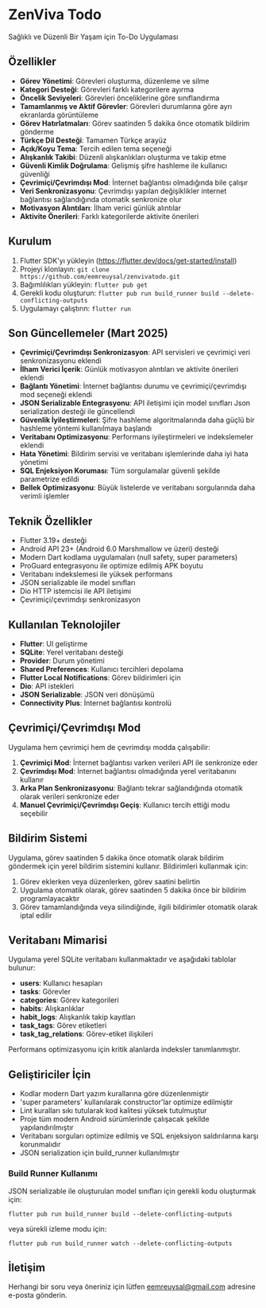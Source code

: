 # ZenViva Todo

Sağlıklı ve Düzenli Bir Yaşam için To-Do Uygulaması

## Özellikler

- **Görev Yönetimi**: Görevleri oluşturma, düzenleme ve silme
- **Kategori Desteği**: Görevleri farklı kategorilere ayırma
- **Öncelik Seviyeleri**: Görevleri önceliklerine göre sınıflandırma
- **Tamamlanmış ve Aktif Görevler**: Görevleri durumlarına göre ayrı ekranlarda görüntüleme
- **Görev Hatırlatmaları**: Görev saatinden 5 dakika önce otomatik bildirim gönderme
- **Türkçe Dil Desteği**: Tamamen Türkçe arayüz
- **Açık/Koyu Tema**: Tercih edilen tema seçeneği
- **Alışkanlık Takibi**: Düzenli alışkanlıkları oluşturma ve takip etme
- **Güvenli Kimlik Doğrulama**: Gelişmiş şifre hashleme ile kullanıcı güvenliği
- **Çevrimiçi/Çevrimdışı Mod**: İnternet bağlantısı olmadığında bile çalışır
- **Veri Senkronizasyonu**: Çevrimdışı yapılan değişiklikler internet bağlantısı sağlandığında otomatik senkronize olur
- **Motivasyon Alıntıları**: İlham verici günlük alıntılar
- **Aktivite Önerileri**: Farklı kategorilerde aktivite önerileri

## Kurulum

1. Flutter SDK'yı yükleyin (https://flutter.dev/docs/get-started/install)
2. Projeyi klonlayın: `git clone https://github.com/eemreuysal/zenvivatodo.git`
3. Bağımlılıkları yükleyin: `flutter pub get`
4. Gerekli kodu oluşturun: `flutter pub run build_runner build --delete-conflicting-outputs`
5. Uygulamayı çalıştırın: `flutter run`

## Son Güncellemeler (Mart 2025)

- **Çevrimiçi/Çevrimdışı Senkronizasyon**: API servisleri ve çevrimiçi veri senkronizasyonu eklendi
- **İlham Verici İçerik**: Günlük motivasyon alıntıları ve aktivite önerileri eklendi
- **Bağlantı Yönetimi**: İnternet bağlantısı durumu ve çevrimiçi/çevrimdışı mod seçeneği eklendi
- **JSON Serializable Entegrasyonu**: API iletişimi için model sınıfları Json serialization desteği ile güncellendi
- **Güvenlik İyileştirmeleri**: Şifre hashleme algoritmalarında daha güçlü bir hashleme yöntemi kullanılmaya başlandı
- **Veritabanı Optimizasyonu**: Performans iyileştirmeleri ve indekslemeler eklendi
- **Hata Yönetimi**: Bildirim servisi ve veritabanı işlemlerinde daha iyi hata yönetimi
- **SQL Enjeksiyon Koruması**: Tüm sorgulamalar güvenli şekilde parametrize edildi
- **Bellek Optimizasyonu**: Büyük listelerde ve veritabanı sorgularında daha verimli işlemler

## Teknik Özellikler

- Flutter 3.19+ desteği
- Android API 23+ (Android 6.0 Marshmallow ve üzeri) desteği
- Modern Dart kodlama uygulamaları (null safety, super parameters)
- ProGuard entegrasyonu ile optimize edilmiş APK boyutu
- Veritabanı indekslemesi ile yüksek performans
- JSON serializable ile model sınıfları
- Dio HTTP istemcisi ile API iletişimi
- Çevrimiçi/çevrimdışı senkronizasyon

## Kullanılan Teknolojiler

- **Flutter**: UI geliştirme
- **SQLite**: Yerel veritabanı desteği
- **Provider**: Durum yönetimi
- **Shared Preferences**: Kullanıcı tercihleri depolama
- **Flutter Local Notifications**: Görev bildirimleri için
- **Dio**: API istekleri
- **JSON Serializable**: JSON veri dönüşümü
- **Connectivity Plus**: İnternet bağlantısı kontrolü

## Çevrimiçi/Çevrimdışı Mod

Uygulama hem çevrimiçi hem de çevrimdışı modda çalışabilir:

1. **Çevrimiçi Mod**: İnternet bağlantısı varken verileri API ile senkronize eder
2. **Çevrimdışı Mod**: İnternet bağlantısı olmadığında yerel veritabanını kullanır
3. **Arka Plan Senkronizasyonu**: Bağlantı tekrar sağlandığında otomatik olarak verileri senkronize eder
4. **Manuel Çevrimiçi/Çevrimdışı Geçiş**: Kullanıcı tercih ettiği modu seçebilir

## Bildirim Sistemi

Uygulama, görev saatinden 5 dakika önce otomatik olarak bildirim göndermek için yerel bildirim sistemini kullanır. Bildirimleri kullanmak için:

1. Görev eklerken veya düzenlerken, görev saatini belirtin
2. Uygulama otomatik olarak, görev saatinden 5 dakika önce bir bildirim programlayacaktır
3. Görev tamamlandığında veya silindiğinde, ilgili bildirimler otomatik olarak iptal edilir

## Veritabanı Mimarisi

Uygulama yerel SQLite veritabanı kullanmaktadır ve aşağıdaki tablolar bulunur:

- **users**: Kullanıcı hesapları
- **tasks**: Görevler
- **categories**: Görev kategorileri
- **habits**: Alışkanlıklar
- **habit_logs**: Alışkanlık takip kayıtları
- **task_tags**: Görev etiketleri
- **task_tag_relations**: Görev-etiket ilişkileri

Performans optimizasyonu için kritik alanlarda indeksler tanımlanmıştır.

## Geliştiriciler İçin

- Kodlar modern Dart yazım kurallarına göre düzenlenmiştir
- 'super parameters' kullanılarak constructor'lar optimize edilmiştir
- Lint kuralları sıkı tutularak kod kalitesi yüksek tutulmuştur
- Proje tüm modern Android sürümlerinde çalışacak şekilde yapılandırılmıştır
- Veritabanı sorguları optimize edilmiş ve SQL enjeksiyon saldırılarına karşı korunmalıdır
- JSON serialization için build_runner kullanılmıştır

### Build Runner Kullanımı

JSON serializable ile oluşturulan model sınıfları için gerekli kodu oluşturmak için:

```
flutter pub run build_runner build --delete-conflicting-outputs
```

veya sürekli izleme modu için:

```
flutter pub run build_runner watch --delete-conflicting-outputs
```

## İletişim

Herhangi bir soru veya öneriniz için lütfen eemreuysal@gmail.com adresine e-posta gönderin.
